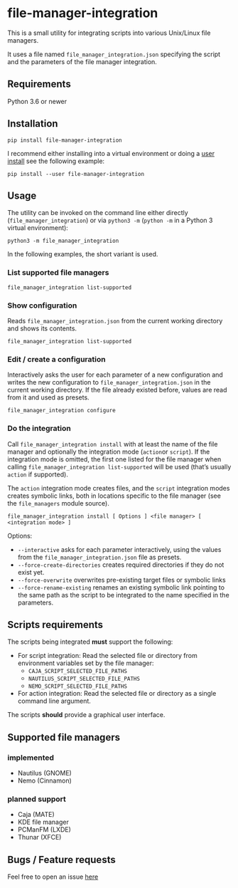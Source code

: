 # file-manager-integration

This is a small utility for integrating scripts into various Unix/Linux file managers.

It uses a file named `file_manager_integration.json` specifying the script
and the parameters of the file manager integration.

## Requirements

Python 3.6 or newer

## Installation

```
pip install file-manager-integration
```

I recommend either installing into a virtual environment or doing a
[user install](https://pip.pypa.io/en/stable/user_guide/#user-installs)
see the following example:

```
pip install --user file-manager-integration
```

## Usage

The utility can be invoked on the command line either directly
(`file_manager_integration`) or via `python3 -m`
(`python -m` in a Python 3 virtual environment):

```
python3 -m file_manager_integration
```

In the following examples, the short variant is used.

### List supported file managers

```
file_manager_integration list-supported
```

### Show configuration

Reads `file_manager_integration.json` from the current working directory
and shows its contents.

```
file_manager_integration list-supported
```

### Edit / create a configuration

Interactively asks the user for each parameter of a new configuration
and writes the new configuration to `file_manager_integration.json`
in the current working directory.
If the file already existed before, values are read from it and used as presets.

```
file_manager_integration configure
```

### Do the integration

Call `file_manager_integration install` with at least the name of the file manager
and optionally the integration mode (`action`or `script`).
If the integration mode is omitted, the first one listed for the file manager
when calling `file_manager_integration list-supported` will be used
(that’s usually `action` if supported).

The `action` integration mode creates files,
and the `script` integration modes creates symbolic links,
both in locations specific to the file manager (see the `file_managers` module source).

```
file_manager_integration install [ Options ] <file manager> [ <integration mode> ]
```

Options:
- `--interactive` asks for each parameter interactively, using the values from the
  `file_manager_integration.json` file as presets.
- `--force-create-directories` creates required directories if they do not exist yet.
- `--force-overwrite` overwrites pre-existing target files or symbolic links
- `--force-rename-existing` renames an existing symbolic link pointing to the same
  path as the script to be integrated to the name specified in the parameters.

## Scripts requirements

The scripts being integrated **must** support the following:

- For script integration:
  Read the selected file or directory from environment variables
  set by the file manager:
  - `CAJA_SCRIPT_SELECTED_FILE_PATHS`
  - `NAUTILUS_SCRIPT_SELECTED_FILE_PATHS`
  - `NEMO_SCRIPT_SELECTED_FILE_PATHS`
- For action integration:
  Read the selected file or directory as a single command line argument.

The scripts **should** provide a graphical user interface.

## Supported file managers

### implemented

- Nautilus (GNOME)
- Nemo (Cinnamon)

### planned support

- Caja (MATE)
- KDE file manager
- PCManFM (LXDE)
- Thunar (XFCE)

## Bugs / Feature requests

Feel free to open an issue [here](https://github.com/blackstream-x/file-manager-integration/issues)
